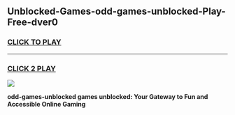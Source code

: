 
## Unblocked-Games-odd-games-unblocked-Play-Free-dver0
<h3>
<a href="https://premium76.site?title=odd-games-unblocked&ref=09A">CLICK TO PLAY</a></h3>
<hr>

<h3>
<a href="https://premium76.site?title=odd-games-unblocked&ref=09A">CLICK 2 PLAY</a>
  
</h3>

<a href="https://premium76.site?title=odd-games-unblocked&ref=09A"><img src="https://clearcache.store/games.png"></a>


**odd-games-unblocked games unblocked: Your Gateway to Fun and Accessible Online Gaming**
